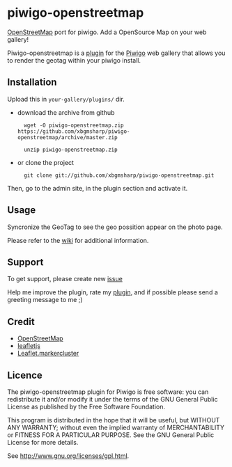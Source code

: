 piwigo-openstreetmap
==============

[OpenStreetMap](http://OpenStreetMap.org/) port for piwigo. Add a OpenSource Map on your web gallery!

Piwigo-openstreetmap is a [plugin](http://piwigo.org/ext/extension_view.php?eid=701) for the [Piwigo](http://piwigo.org/) web gallery that allows you to render the geotag within your piwigo install.

Installation
------------

Upload this in ``your-gallery/plugins/`` dir.

* download the archive from github

        wget -O piwigo-openstreetmap.zip https://github.com/xbgmsharp/piwigo-openstreetmap/archive/master.zip

        unzip piwigo-openstreetmap.zip

* or clone the project 

        git clone git://github.com/xbgmsharp/piwigo-openstreetmap.git

Then, go to the admin site, in the plugin section and activate it.

Usage
-----

Syncronize the GeoTag to see the geo possition appear on the photo page.

Please refer to the [wiki](https://github.com/xbgmsharp/piwigo-openstreetmap/wiki) for additional information.

Support
-----

To get support, please create new [issue](https://github.com/xbgmsharp/piwigo-openstreetmap/issues)

Help me improve the plugin, rate my [plugin](http://piwigo.org/ext/extension_view.php?eid=701), and if possible please send a greeting message to me ;)

Credit
------

* [OpenStreetMap](http://www.openstreetmap.org/)
* [leafletjs](http://leafletjs.com)
* [Leaflet.markercluster](https://github.com/Leaflet/Leaflet.markercluster)

Licence
-------
The piwigo-openstreetmap plugin for Piwigo is free software:  you can redistribute it
and/or  modify  it under  the  terms  of the  GNU  General  Public License  as
published by the Free Software Foundation.

This program  is distributed in the hope  that it will be  useful, but WITHOUT
ANY WARRANTY; without even the  implied warranty of MERCHANTABILITY or FITNESS
FOR A PARTICULAR PURPOSE. See the GNU General Public License for more details.

See <http://www.gnu.org/licenses/gpl.html>.
